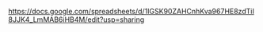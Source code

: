 https://docs.google.com/spreadsheets/d/1IGSK90ZAHCnhKva967HE8zdTiI8JJK4_LmMAB6iHB4M/edit?usp=sharing